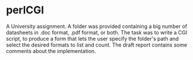 perlCGI
=======
A University assignment. 
A folder was provided containing a big number of datasheets in .doc format, .pdf format, or both.
The task was to write a CGI script, to produce a form that lets the user specify the folder's path and select the desired formats to list and count.
The draft report contains some comments about the implementation.

